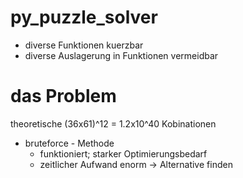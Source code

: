 # py_puzzle_solver

- diverse Funktionen kuerzbar
- diverse Auslagerung in Funktionen vermeidbar

# das Problem

theoretische (36x61)^12 = 1.2x10^40 Kobinationen
- bruteforce - Methode
  - funktioniert; starker Optimierungsbedarf
  - zeitlicher Aufwand enorm
  -> Alternative finden

